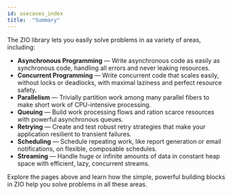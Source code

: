 ```yaml
---
id: usecases_index
title:  "Summary"
---
```


The ZIO library lets you easily solve problems in aa variety of areas, including:

 - **Asynchronous Programming** — Write asynchronous code as easily as synchronous code, handling all errors and never leaking resources.
 - **Concurrent Programming** — Write concurrent code that scales easily, without locks or deadlocks, with maximal laziness and perfect resource safety.
 - **Parallelism** — Trivially partition work among many parallel fibers to make short work of CPU-intensive processing.
 - **Queuing** — Build work processing flows and ration scarce resources with powerful asynchronous queues.
 - **Retrying** — Create and test robust retry strategies that make your application resilient to transient failures.
 - **Scheduling** — Schedule repeating work, like report generation or email notifications, on flexible, composable schedules.
 - **Streaming** — Handle huge or infinite amounts of data in constant heap space with efficient, lazy, concurrent streams.

Explore the pages above and learn how the simple, powerful building blocks in ZIO help you solve problems in all these areas.
